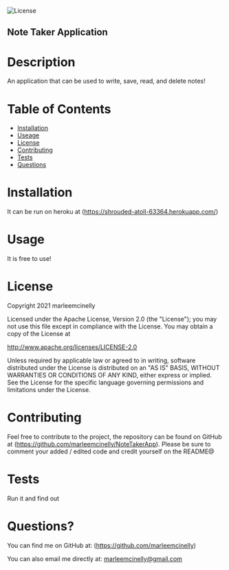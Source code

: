 ![License](https://img.shields.io/badge/License-Apache%202.0-blue.svg)

 ## Note Taker Application

 # Description

 An application that can be used to write, save, read, and delete notes!

 # Table of Contents

 * [Installation](#-installation)
 * [Useage](#-usage)
 * [License](#-license)
 * [Contributing](#-contributing)
 * [Tests](#-tests)
 * [Questions](#-questions)

 # Installation

 It can be run on heroku at (https://shrouded-atoll-63364.herokuapp.com/)

 # Usage

 It is free to use!

 # License

 Copyright 2021 marleemcinelly

 Licensed under the Apache License, Version 2.0 (the "License");
 you may not use this file except in compliance with the License.
 You may obtain a copy of the License at

 http://www.apache.org/licenses/LICENSE-2.0

 Unless required by applicable law or agreed to in writing, software
 distributed under the License is distributed on an "AS IS" BASIS,
 WITHOUT WARRANTIES OR CONDITIONS OF ANY KIND, either express or implied.
 See the License for the specific language governing permissions and
 limitations under the License.

 # Contributing

 Feel free to contribute to the project, the repository can be found on GitHub at (https://github.com/marleemcinelly/NoteTakerApp). Please be sure to comment your added / edited code and credit yourself on the README@

 # Tests

 Run it and find out

 # Questions?

 You can find me on GitHub at: (https://github.com/marleemcinelly)

 You can also email me directly at: marleemcinelly@gmail.com 

